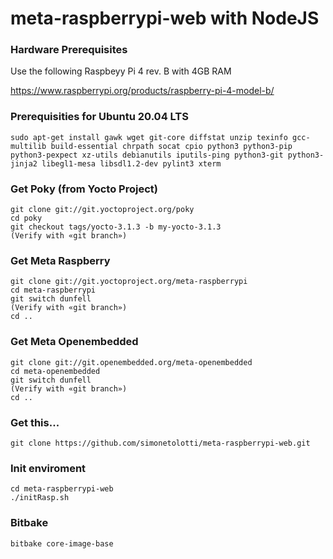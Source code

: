 # meta-raspberrypi-web with NodeJS

### Hardware Prerequisites

Use the following Raspbeyy Pi 4 rev. B with 4GB RAM

https://www.raspberrypi.org/products/raspberry-pi-4-model-b/

### Prerequisities for Ubuntu 20.04 LTS

```
sudo apt-get install gawk wget git-core diffstat unzip texinfo gcc-multilib build-essential chrpath socat cpio python3 python3-pip python3-pexpect xz-utils debianutils iputils-ping python3-git python3-jinja2 libegl1-mesa libsdl1.2-dev pylint3 xterm
```

### Get Poky (from Yocto Project)

```
git clone git://git.yoctoproject.org/poky
cd poky
git checkout tags/yocto-3.1.3 -b my-yocto-3.1.3
(Verify with «git branch»)
```

### Get Meta Raspberry

```
git clone git://git.yoctoproject.org/meta-raspberrypi
cd meta-raspberrypi
git switch dunfell
(Verify with «git branch»)
cd ..
```

### Get Meta Openembedded

```
git clone git://git.openembedded.org/meta-openembedded
cd meta-openembedded
git switch dunfell
(Verify with «git branch»)
cd ..
```

### Get this...

```
git clone https://github.com/simonetolotti/meta-raspberrypi-web.git
```

### Init enviroment 

```
cd meta-raspberrypi-web
./initRasp.sh
```

### Bitbake

```
bitbake core-image-base
```


